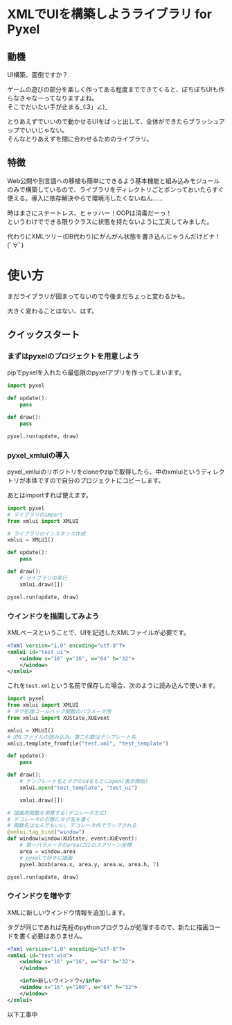 # XMLでUIを構築しようライブラリ for Pyxel

## 動機
UI構築、面倒ですか？

ゲームの遊びの部分を楽しく作ってある程度までできてくると、ぼちぼちUIも作らなきゃなーってなりますよね。<br>
そこでだいたい手が止まる_(:3」∠)_

とりあえずでいいので動かせるUIをぱっと出して、全体ができたらブラッシュアップでいいじゃない。<br>
そんなとりあえずを間に合わせるためのライブラリ。


## 特徴
Web公開や別言語への移植も簡単にできるよう基本機能と組み込みモジュールのみで構築しているので、ライブラリをディレクトリごとポンっておいたらすぐ使える。導入に依存解決やらで環境汚したくないねん……

時はまさにステートレス、ヒャッハー！OOPは消毒だーっ！<br>
というわけでできる限りクラスに状態を持たないように工夫してみました。

代わりにXMLツリー(DB代わり)にがんがん状態を書き込んじゃうんだけどナ！(ﾟ∀ﾟ)

# 使い方

まだライブラリが固まってないので今後まだちょっと変わるかも。

大きく変わることはない、はず。

## クイックスタート

### まずはpyxelのプロジェクトを用意しよう

pipでpyxelを入れたら最低限のpyxelアプリを作ってしまいます。

```python
import pyxel

def update():
    pass

def draw():
    pass

pyxel.run(update, draw)
```

### pyxel_xmluiの導入

pyxel_xmluiのリポジトリをcloneやzipで取得したら、中のxmluiというディレクトリが本体ですので自分のプロジェクトにコピーします。

あとはimportすれば使えます。

```python
import pyxel
# ライブラリのimport
from xmlui import XMLUI

# ライブラリのインスタンス作成
xmlui = XMLUI()

def update():
    pass

def draw():
    # ライブラリの実行
    xmlui.draw([])

pyxel.run(update, draw)
```

### ウインドウを描画してみよう

XMLベースということで、UIを記述したXMLファイルが必要です。

```XML
<?xml version="1.0" encoding="utf-8"?>
<xmlui id="test_ui">
    <window x="16" y="16", w="64" h="32">
    </window>
</xmlui>
```

これを`test.xml`という名前で保存した場合、次のように読み込んで使います。

```python
import pyxel
from xmlui import XMLUI
# タグ処理コールバック関数のパラメータ用
from xmlui import XUState,XUEvent

xmlui = XMLUI()
# XMLファイルの読み込み。第二引数はテンプレート名
xmlui.template_fromfile("test.xml", "test_template")

def update():
    pass

def draw():
    # テンプレート名とタグのidをもとにopen(表示開始)
    xmlui.open("test_template", "test_ui")

    xmlui.draw([])

# 描画用関数を用意する(デコレータ方式)
# デコレータの引数にタグ名を書く
# 関数名はなんでもいい。デコレータ内でラップされる
@xmlui.tag_bind("window")
def window(window:XUState, event:XUEvent):  
    # 第一パラメータのareaにUIのスクリーン座標
    area = window.area
    # pyxelで好きに描画
    pyxel.boxb(area.x, area.y, area.w, area.h, 7)

pyxel.run(update, draw)
```

### ウインドウを増やす

XMLに新しいウインドウ情報を追加します。

タグが同じであれば先程のpythonプログラムが処理するので、新たに描画コードを書く必要はありません。

```XML
<?xml version="1.0" encoding="utf-8"?>
<xmlui id="test_win">
    <window x="16" y="16", w="64" h="32">
    </window>

    <info>新しいウインドウ</info>
    <window x="16" y="100", w="64" h="32">
    </window>
</xmlui>
```

以下工事中